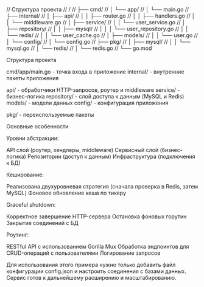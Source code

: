 // Структура проекта
// /
// ├── cmd/
// │   └── app/
// │       └── main.go
// ├── internal/
// │   ├── api/
// │   │   ├── router.go
// │   │   ├── handlers.go
// │   │   └── middleware.go
// │   ├── service/
// │   │   └── user_service.go
// │   ├── repository/
// │   │   ├── mysql/
// │   │   │   └── user_repository.go
// │   │   └── redis/
// │   │       └── user_cache.go
// │   ├── models/
// │   │   └── user.go
// │   └── config/
// │       └── config.go
// ├── pkg/
// │   ├── mysql/
// │   │   └── mysql.go
// │   └── redis/
// │       └── redis.go
// └── go.mod

Структура проекта

cmd/app/main.go - точка входа в приложение
internal/ - внутренние пакеты приложения

api/ - обработчики HTTP-запросов, роутер и middleware
service/ - бизнес-логика
repository/ - слой доступа к данным (MySQL и Redis)
models/ - модели данных
config/ - конфигурация приложения


pkg/ - переиспользуемые пакеты

Основные особенности

Уровни абстракции:

API слой (роутер, хендлеры, middleware)
Сервисный слой (бизнес-логика)
Репозитории (доступ к данным)
Инфраструктура (подключения к БД)


Кеширование:

Реализована двухуровневая стратегия (сначала проверка в Redis, затем MySQL)
Фоновое обновление кеша по тикеру


Graceful shutdown:

Корректное завершение HTTP-сервера
Остановка фоновых горутин
Закрытие соединений с БД


Роутинг:

RESTful API с использованием Gorilla Mux
Обработка эндпоинтов для CRUD-операций с пользователями
Логирование запросов



Для использования этого примера нужно только добавить файл конфигурации config.json и настроить соединения с базами данных. Сервис готов к дальнейшему расширению и масштабированию.